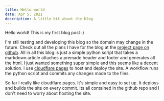 ```yaml
---
title: Hello world
date: Apr 5, 2021
description: A little bit about the blog
---
```

Hello world! This is my first blog post :)

I'm still testing and developing this blog so the domain may change in the future. Check out all the plans I have for the blog at the [project page on github](https://github.com/cappig/blog/projects/1). All in all this blog is just a simple python script that takes a markdown article attaches a premade header and footer and generates all the html. I just wanted something super simple and this seems like a decent solution. I use [cloudflare pages](https://pages.cloudflare.com/) to host and deploy the site. A workflow runs the python script and commits any changes made to the files. 

So far I really like cloudflare pages. It's simple and easy to set up. It deploys and builds the site on every commit. Its all contained in the github repo and I don't need to worry about hosting the site.
